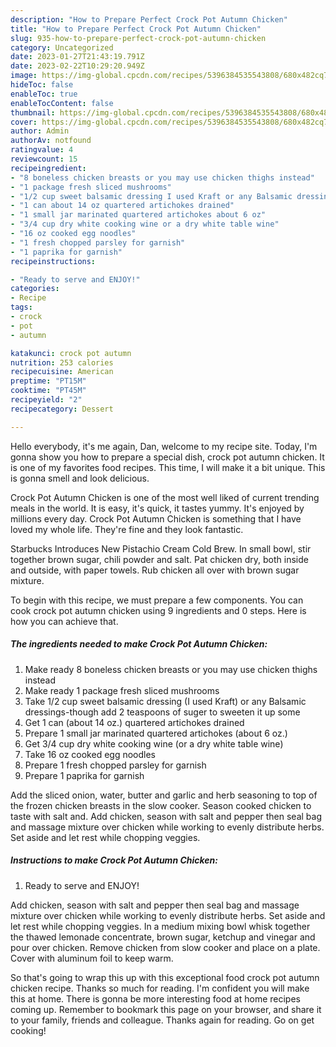 ```yaml
---
description: "How to Prepare Perfect Crock Pot Autumn Chicken"
title: "How to Prepare Perfect Crock Pot Autumn Chicken"
slug: 935-how-to-prepare-perfect-crock-pot-autumn-chicken
category: Uncategorized
date: 2023-01-27T21:43:19.791Z
date: 2023-02-22T10:29:20.949Z
image: https://img-global.cpcdn.com/recipes/5396384535543808/680x482cq70/crock-pot-autumn-chicken-recipe-main-photo.jpg
hideToc: false
enableToc: true
enableTocContent: false
thumbnail: https://img-global.cpcdn.com/recipes/5396384535543808/680x482cq70/crock-pot-autumn-chicken-recipe-main-photo.jpg
cover: https://img-global.cpcdn.com/recipes/5396384535543808/680x482cq70/crock-pot-autumn-chicken-recipe-main-photo.jpg
author: Admin
authorAv: notfound
ratingvalue: 4
reviewcount: 15
recipeingredient:
- "8 boneless chicken breasts or you may use chicken thighs instead"
- "1 package fresh sliced mushrooms"
- "1/2 cup sweet balsamic dressing I used Kraft or any Balsamic dressingsthough add 2 teaspoons of suger to sweeten it up some"
- "1 can about 14 oz quartered artichokes drained"
- "1 small jar marinated quartered artichokes about 6 oz"
- "3/4 cup dry white cooking wine or a dry white table wine"
- "16 oz cooked egg noodles"
- "1 fresh chopped parsley for garnish"
- "1 paprika for garnish"
recipeinstructions:

- "Ready to serve and ENJOY!"
categories:
- Recipe
tags:
- crock
- pot
- autumn

katakunci: crock pot autumn 
nutrition: 253 calories
recipecuisine: American
preptime: "PT15M"
cooktime: "PT45M"
recipeyield: "2"
recipecategory: Dessert

---
```



Hello everybody, it's me again, Dan, welcome to my recipe site. Today, I'm gonna show you how to prepare a special dish, crock pot autumn chicken. It is one of my favorites food recipes. This time, I will make it a bit unique. This is gonna smell and look delicious.

Crock Pot Autumn Chicken is one of the most well liked of current trending meals in the world. It is easy, it's quick, it tastes yummy. It's enjoyed by millions every day. Crock Pot Autumn Chicken is something that I have loved my whole life. They're fine and they look fantastic.

Starbucks Introduces New Pistachio Cream Cold Brew. In small bowl, stir together brown sugar, chili powder and salt. Pat chicken dry, both inside and outside, with paper towels. Rub chicken all over with brown sugar mixture.


To begin with this recipe, we must prepare a few components. You can cook crock pot autumn chicken using 9 ingredients and 0 steps. Here is how you can achieve that.

<!--inarticleads1-->

##### The ingredients needed to make Crock Pot Autumn Chicken:

1. Make ready 8 boneless chicken breasts or you may use chicken thighs instead
1. Make ready 1 package fresh sliced mushrooms
1. Take 1/2 cup sweet balsamic dressing (I used Kraft) or any Balsamic dressings-though add 2 teaspoons of suger to sweeten it up some
1. Get 1 can (about 14 oz.) quartered artichokes drained
1. Prepare 1 small jar marinated quartered artichokes (about 6 oz.)
1. Get 3/4 cup dry white cooking wine (or a dry white table wine)
1. Take 16 oz cooked egg noodles
1. Prepare 1 fresh chopped parsley for garnish
1. Prepare 1 paprika for garnish


Add the sliced onion, water, butter and garlic and herb seasoning to top of the frozen chicken breasts in the slow cooker. Season cooked chicken to taste with salt and. Add chicken, season with salt and pepper then seal bag and massage mixture over chicken while working to evenly distribute herbs. Set aside and let rest while chopping veggies. 

<!--inarticleads2-->

##### Instructions to make Crock Pot Autumn Chicken:


1. Ready to serve and ENJOY!

Add chicken, season with salt and pepper then seal bag and massage mixture over chicken while working to evenly distribute herbs. Set aside and let rest while chopping veggies. In a medium mixing bowl whisk together the thawed lemonade concentrate, brown sugar, ketchup and vinegar and pour over chicken. Remove chicken from slow cooker and place on a plate. Cover with aluminum foil to keep warm. 

So that's going to wrap this up with this exceptional food crock pot autumn chicken recipe. Thanks so much for reading. I'm confident you will make this at home. There is gonna be more interesting food at home recipes coming up. Remember to bookmark this page on your browser, and share it to your family, friends and colleague. Thanks again for reading. Go on get cooking!
